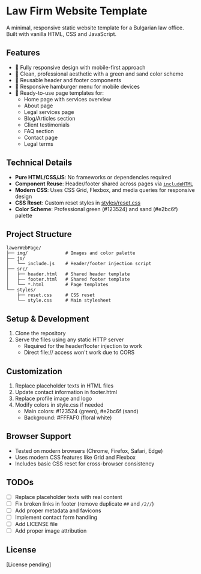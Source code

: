 # Law Firm Website Template

A minimal, responsive static website template for a Bulgarian law office. Built with vanilla HTML, CSS and JavaScript.

## Features

- 📱 Fully responsive design with mobile-first approach
- 🎨 Clean, professional aesthetic with a green and sand color scheme
- 🔄 Reusable header and footer components
- 🍔 Responsive hamburger menu for mobile devices
- 📑 Ready-to-use page templates for:
  - Home page with services overview
  - About page
  - Legal services page
  - Blog/Articles section
  - Client testimonials
  - FAQ section
  - Contact page
  - Legal terms

## Technical Details

- **Pure HTML/CSS/JS**: No frameworks or dependencies required
- **Component Reuse**: Header/footer shared across pages via [`includeHTML`](js/include.js)
- **Modern CSS**: Uses CSS Grid, Flexbox, and media queries for responsive design
- **CSS Reset**: Custom reset styles in [styles/reset.css](styles/reset.css)
- **Color Scheme**: Professional green (#123524) and sand (#e2bc6f) palette

## Project Structure

```
lawerWebPage/
├── img/              # Images and color palette
├── js/              
│   └── include.js    # Header/footer injection script
├── src/             
│   ├── header.html   # Shared header template
│   ├── footer.html   # Shared footer template
│   └── *.html        # Page templates
└── styles/
    ├── reset.css     # CSS reset
    └── style.css     # Main stylesheet
```

## Setup & Development

1. Clone the repository
2. Serve the files using any static HTTP server
   - Required for the header/footer injection to work
   - Direct file:// access won't work due to CORS

## Customization

1. Replace placeholder texts in HTML files
2. Update contact information in footer.html
3. Replace profile image and logo
4. Modify colors in style.css if needed
   - Main colors: #123524 (green), #e2bc6f (sand)
   - Background: #FFFAF0 (floral white)

## Browser Support

- Tested on modern browsers (Chrome, Firefox, Safari, Edge)
- Uses modern CSS features like Grid and Flexbox
- Includes basic CSS reset for cross-browser consistency

## TODOs

- [ ] Replace placeholder texts with real content
- [ ] Fix broken links in footer (remove duplicate `##` and `/2//`)
- [ ] Add proper metadata and favicons
- [ ] Implement contact form handling
- [ ] Add LICENSE file
- [ ] Add proper image attribution

## License

[License pending]